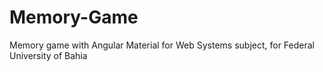 # Memory-Game
Memory game with Angular Material for Web Systems subject, for Federal University of Bahia
